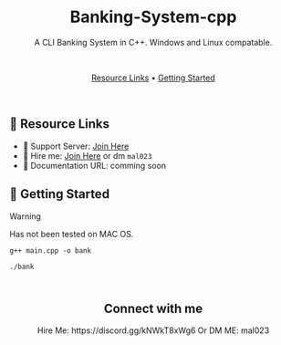 <h1 align="center">
  <br>
  Banking-System-cpp
  <br>
</h1>

<p align="center">A CLI Banking System in C++. Windows and Linux compatable.</p>

<br>

<p align="center">
  <a href="#-resource-links">Resource Links</a>
  •
  <a href="#-getting-started">Getting Started</a>
</p>

<br>


## 🔗 Resource Links

- 🤝 Support Server: [Join Here](https://discord.gg/kNWkT8xWg6)
- 🤝 Hire me: [Join Here](https://discord.gg/kNWkT8xWg6) or dm `mal023`
- 📂 Documentation URL: comming soon

## 🚀 Getting Started

> [!WARNING]
> Has not been tested on MAC OS.

`g++ main.cpp -o bank`

`./bank`


<h2 align="center">
  <br>
  Connect with me
  <br>
</h2>

<p align="center">Hire Me: https://discord.gg/kNWkT8xWg6 Or DM ME: mal023</p>

